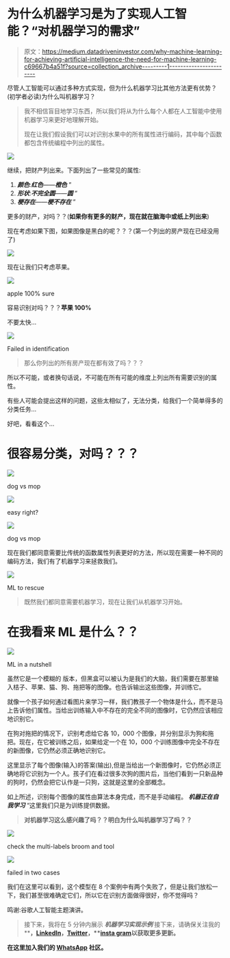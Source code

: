 # 为什么机器学习是为了实现人工智能？“对机器学习的需求”

> 原文：<https://medium.datadriveninvestor.com/why-machine-learning-for-achieving-artificial-intelligence-the-need-for-machine-learning-c69667b4a51f?source=collection_archive---------1----------------------->

尽管人工智能可以通过多种方式实现，但为什么机器学习比其他方法更有优势？(初学者必读)为什么叫机器学习？

> 我不相信盲目地学习东西，所以我们将从为什么每个人都在人工智能中使用机器学习来更好地理解开始。
> 
> 现在让我们假设我们可以对识别水果中的所有属性进行编码，其中每个函数都包含传统编程中列出的属性。

![](img/cdd3f37082761324be3f430fbb4c5e9f.png)

继续，把财产列出来。下面列出了一些常见的属性:

1.  ***颜色***:***红色***——***橙色*** ”
2.  ***形状***:***不完全圆***——***圆*** ”
3.  ***梗存在***——***梗不存在*** ”

更多的财产，对吗？？(**如果你有更多的财产，现在就在脑海中或纸上列出来**)

现在考虑如果下图，如果图像是黑白的呢？？？(第一个列出的房产现在已经没用了)

![](img/0d40fcaa91884a6c453ac2a5ecdf8f72.png)

现在让我们只考虑苹果。

![](img/117fcbedbd856a63b75f3fa78ac117be.png)

apple 100% sure

容易识别对吗？？？**苹果 100%**

不要太快…

![](img/a43cdbc4263ff3a7cd723dea382d4779.png)

Failed in identification

> 那么你列出的所有房产现在都有效了吗？？？

所以不可能，或者换句话说，不可能在所有可能的维度上列出所有需要识别的属性。

有些人可能会提出这样的问题，这些太相似了，无法分类，给我们一个简单得多的分类任务…

好吧，看看这个…

# 很容易分类，对吗？？？

![](img/7d62275b1e93dfce7dfd1cff252f1cd9.png)

dog vs mop

![](img/e26971df90d034296d92b18417b4c219.png)

easy right?

![](img/a32fa43d359a8dd6588d04b765ff3ee0.png)

dog vs mop

现在我们都同意需要比传统的函数属性列表更好的方法，所以现在需要一种不同的编码方法，我们有了机器学习来拯救我们。

![](img/6196d66f9a460cc7c5b54bbe4c28907c.png)

ML to rescue

> 既然我们都同意需要机器学习，现在让我们从机器学习开始。

# 在我看来 ML 是什么？？

![](img/ee582931a40d5c5286a93762e0c713ef.png)

ML in a nutshell

虽然它是一个模糊的 版本，但黑盒可以被认为是我们的大脑，我们需要在那里输入桔子、苹果、猫、狗、拖把等的图像。也告诉输出这些图像，并训练它。

就像一个孩子如何通过看图片来学习一样，我们教孩子一个物体是什么，而不是马上告诉他们属性。当给出训练输入中不存在的完全不同的图像时，它仍然应该相应地识别它。

在狗对拖把的情况下，识别考虑给它各 10，000 个图像，并分别显示为狗和拖把。现在，在它被训练之后，如果给定一个在 10，000 个训练图像中完全不存在的新图像，它仍然必须正确地识别它。

这里显示了每个图像(输入)的答案(输出),但是当给出一个新图像时，它仍然必须正确地将它识别为一个人。孩子们在看过很多次狗的图片后，当他们看到一只新品种的狗时，仍然会把它认作是一只狗，这就是这里的全部概念。

如上所述，识别每个图像的属性由算法本身完成，而不是手动编程。 ***机器正在自我学习*** “这里我们只是为训练提供数据。

> **对机器学习这么感兴趣了吗？？明白为什么叫机器学习了吗？？**

![](img/f8e47d2425a914fe7b656a77f79ea97f.png)

check the multi-labels broom and tool

![](img/52b73174ddfe715611f8c3c4ae634330.png)

failed in two cases

我们在这里可以看到，这个模型在 8 个案例中有两个失败了，但是让我们放松一下，我们甚至很难确定它们，所以它在识别方面做得很好，你不觉得吗？

鸣谢:谷歌人工智能主题演讲。

> 接下来，我将在 5 分钟内展示 ***机器学习实现示例*** 接下来，请确保关注我的[](https://medium.com/@chethankumargn)****，**[**LinkedIn**](http://www.linkedin.com/in/chethankumargn)**，**[**Twitter**](https://twitter.com/chethan1gn)**，**[**insta gram**](https://www.instagram.com/data_science_by_chethan/)**以获取更多更新。****

****在这里加入我们的 [**WhatsApp**](https://chat.whatsapp.com/LLwBIyYYcABEV31ZFI7QR3) 社区。****